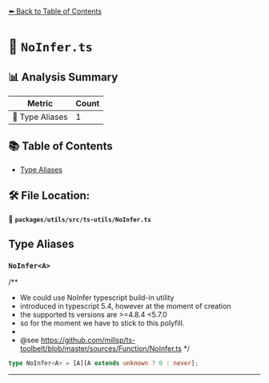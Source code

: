 [⬅️ Back to Table of Contents](../../../../index.md)

# 📄 `NoInfer.ts`

## 📊 Analysis Summary

| Metric | Count |
|--------|-------|
| 📑 Type Aliases | 1 |

## 📚 Table of Contents

- [Type Aliases](#type-aliases)

## 🛠️ File Location:
📂 **`packages/utils/src/ts-utils/NoInfer.ts`**

## Type Aliases

### `NoInfer<A>`

/**
 * We could use NoInfer typescript build-in utility
 * introduced in typescript 5.4, however at the moment of creation
 * the supported ts versions are >=4.8.4 <5.7.0
 * so for the moment we have to stick to this polyfill.
 *
 * @see https://github.com/millsp/ts-toolbelt/blob/master/sources/Function/NoInfer.ts
 */

```ts
type NoInfer<A> = [A][A extends unknown ? 0 : never];
```


---